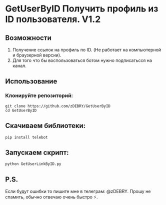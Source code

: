 # GetUserByID Получить профиль из ID пользователя. V1.2

## Возможности
1. Получение ссылок на профиль по ID. (Не работает на компьютерной и браузерной версии).
2. Для того что бы воспользоваться ботом нужно подписатьсся на канал.
## Использование
### Клонируйте репозиторий:
```
git clone https://github.com/zDEBRY/GetUserByID
cd GetUserByID
```

## Скачиваем библиотеки:
```
pip install telebot
```

## Запускаем скрипт:
```
python GetUserLinkByID.py
```

## P.S.
 Если будут ошибки то пишите мне в телеграм: @zDEBRY. Прошу не спамить, обычно отвечаю очень быстро ⚡.
